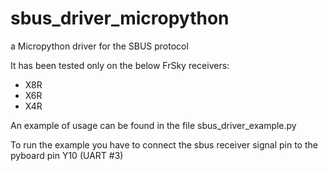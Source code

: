 # sbus_driver_micropython
a Micropython driver for the SBUS protocol

It has been tested only on the below FrSky receivers:
- X8R
- X6R
- X4R

An example of usage can be found in the file sbus_driver_example.py

To run the example you have to connect the sbus receiver signal pin to the pyboard pin Y10 (UART #3)

